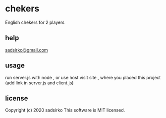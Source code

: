 # chekers
English chekers for 2 players
## help
sadsirko@gmail.com
## usage
run server.js with node , or use host
visit site , where you placed this project (add link in server.js and client.js)
## license
Copyright (c) 2020 sadsirko
This software is MIT licensed.

